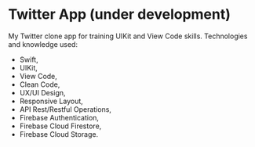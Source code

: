 # Twitter App (under development)

My Twitter clone app for training UIKit and View Code skills. Technologies and knowledge used:
* Swift,
* UIKit,
* View Code,
* Clean Code,
* UX/UI Design,
* Responsive Layout,
* API Rest/Restful Operations,
* Firebase Authentication,
* Firebase Cloud Firestore,
* Firebase Cloud Storage.
